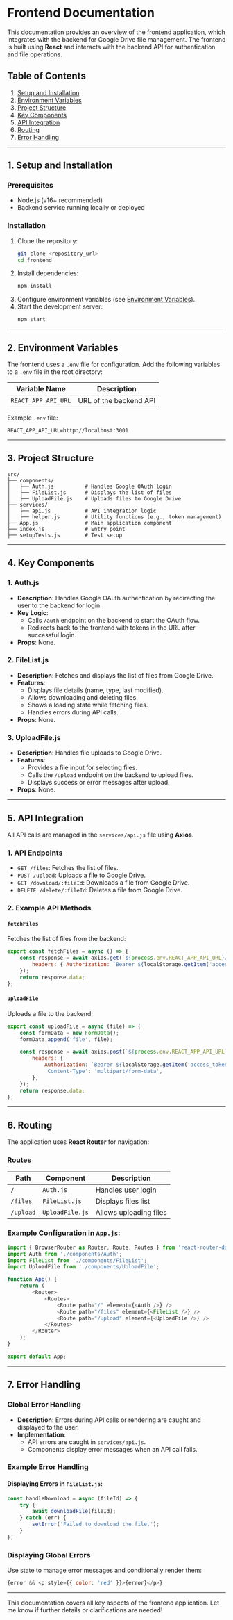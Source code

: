 # Frontend Documentation

This documentation provides an overview of the frontend application, which integrates with the backend for Google Drive file management. The frontend is built using **React** and interacts with the backend API for authentication and file operations.

## Table of Contents
1. [Setup and Installation](#setup-and-installation)
2. [Environment Variables](#environment-variables)
3. [Project Structure](#project-structure)
4. [Key Components](#key-components)
5. [API Integration](#api-integration)
6. [Routing](#routing)
7. [Error Handling](#error-handling)

---

## 1. Setup and Installation

### Prerequisites
- Node.js (v16+ recommended)
- Backend service running locally or deployed

### Installation
1. Clone the repository:
   ```bash
   git clone <repository_url>
   cd frontend
   ```
2. Install dependencies:
   ```bash
   npm install
   ```
3. Configure environment variables (see [Environment Variables](#environment-variables)).
4. Start the development server:
   ```bash
   npm start
   ```

---

## 2. Environment Variables

The frontend uses a `.env` file for configuration. Add the following variables to a `.env` file in the root directory:

| Variable Name     | Description                              |
|-------------------|------------------------------------------|
| `REACT_APP_API_URL` | URL of the backend API                  |

Example `.env` file:
```env
REACT_APP_API_URL=http://localhost:3001
```

---

## 3. Project Structure

```plaintext
src/
├── components/
│   ├── Auth.js          # Handles Google OAuth login
│   ├── FileList.js      # Displays the list of files
│   ├── UploadFile.js    # Uploads files to Google Drive
├── services/
│   ├── api.js           # API integration logic
│   ├── helper.js        # Utility functions (e.g., token management)
├── App.js               # Main application component
├── index.js             # Entry point
├── setupTests.js        # Test setup
```

---

## 4. Key Components

### **1. Auth.js**
- **Description**: Handles Google OAuth authentication by redirecting the user to the backend for login.
- **Key Logic**:
  - Calls `/auth` endpoint on the backend to start the OAuth flow.
  - Redirects back to the frontend with tokens in the URL after successful login.
- **Props**: None.

### **2. FileList.js**
- **Description**: Fetches and displays the list of files from Google Drive.
- **Features**:
  - Displays file details (name, type, last modified).
  - Allows downloading and deleting files.
  - Shows a loading state while fetching files.
  - Handles errors during API calls.
- **Props**: None.

### **3. UploadFile.js**
- **Description**: Handles file uploads to Google Drive.
- **Features**:
  - Provides a file input for selecting files.
  - Calls the `/upload` endpoint on the backend to upload files.
  - Displays success or error messages after upload.
- **Props**: None.

---

## 5. API Integration

All API calls are managed in the `services/api.js` file using **Axios**.

### **1. API Endpoints**
- `GET /files`: Fetches the list of files.
- `POST /upload`: Uploads a file to Google Drive.
- `GET /download/:fileId`: Downloads a file from Google Drive.
- `DELETE /delete/:fileId`: Deletes a file from Google Drive.

### **2. Example API Methods**
#### `fetchFiles`
Fetches the list of files from the backend:
```javascript
export const fetchFiles = async () => {
    const response = await axios.get(`${process.env.REACT_APP_API_URL}/files`, {
        headers: { Authorization: `Bearer ${localStorage.getItem('access_token')}` },
    });
    return response.data;
};
```

#### `uploadFile`
Uploads a file to the backend:
```javascript
export const uploadFile = async (file) => {
    const formData = new FormData();
    formData.append('file', file);

    const response = await axios.post(`${process.env.REACT_APP_API_URL}/upload`, formData, {
        headers: {
            Authorization: `Bearer ${localStorage.getItem('access_token')}`,
            'Content-Type': 'multipart/form-data',
        },
    });
    return response.data;
};
```

---

## 6. Routing

The application uses **React Router** for navigation:

### Routes
| Path          | Component  | Description                    |
|---------------|------------|--------------------------------|
| `/`           | `Auth.js`  | Handles user login            |
| `/files`      | `FileList.js` | Displays files list           |
| `/upload`     | `UploadFile.js` | Allows uploading files       |

### Example Configuration in `App.js`:
```javascript
import { BrowserRouter as Router, Route, Routes } from 'react-router-dom';
import Auth from './components/Auth';
import FileList from './components/FileList';
import UploadFile from './components/UploadFile';

function App() {
    return (
        <Router>
            <Routes>
                <Route path="/" element={<Auth />} />
                <Route path="/files" element={<FileList />} />
                <Route path="/upload" element={<UploadFile />} />
            </Routes>
        </Router>
    );
}

export default App;
```

---

## 7. Error Handling

### **Global Error Handling**
- **Description**: Errors during API calls or rendering are caught and displayed to the user.
- **Implementation**:
  - API errors are caught in `services/api.js`.
  - Components display error messages when an API call fails.

### **Example Error Handling**
#### Displaying Errors in `FileList.js`:
```javascript
const handleDownload = async (fileId) => {
    try {
        await downloadFile(fileId);
    } catch (err) {
        setError('Failed to download the file.');
    }
};
```

### **Displaying Global Errors**
Use state to manage error messages and conditionally render them:
```javascript
{error && <p style={{ color: 'red' }}>{error}</p>}
```

---

This documentation covers all key aspects of the frontend application. Let me know if further details or clarifications are needed!

